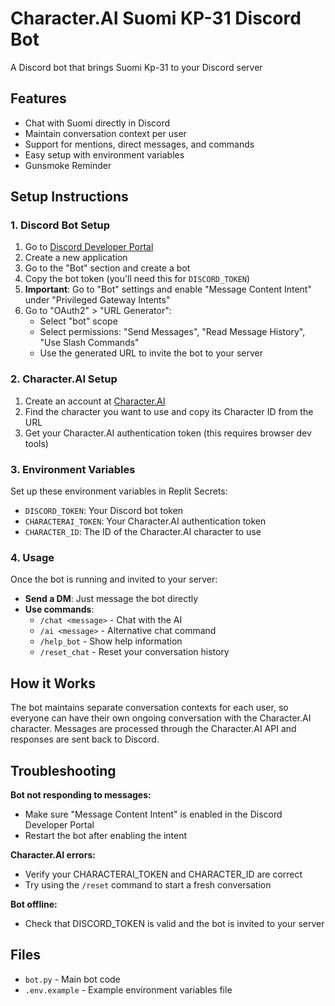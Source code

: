 # Character.AI Suomi KP-31 Discord Bot

A Discord bot that brings Suomi Kp-31 to your Discord server

## Features

- Chat with Suomi directly in Discord
- Maintain conversation context per user
- Support for mentions, direct messages, and commands
- Easy setup with environment variables
- Gunsmoke Reminder

## Setup Instructions

### 1. Discord Bot Setup

1. Go to [Discord Developer Portal](https://discord.com/developers/applications)
2. Create a new application
3. Go to the "Bot" section and create a bot
4. Copy the bot token (you'll need this for `DISCORD_TOKEN`)
5. **Important**: Go to "Bot" settings and enable "Message Content Intent" under "Privileged Gateway Intents"
6. Go to "OAuth2" > "URL Generator":
   - Select "bot" scope
   - Select permissions: "Send Messages", "Read Message History", "Use Slash Commands"
   - Use the generated URL to invite the bot to your server

### 2. Character.AI Setup

1. Create an account at [Character.AI](https://character.ai/)
2. Find the character you want to use and copy its Character ID from the URL
3. Get your Character.AI authentication token (this requires browser dev tools)

### 3. Environment Variables

Set up these environment variables in Replit Secrets:
- `DISCORD_TOKEN`: Your Discord bot token
- `CHARACTERAI_TOKEN`: Your Character.AI authentication token  
- `CHARACTER_ID`: The ID of the Character.AI character to use

### 4. Usage

Once the bot is running and invited to your server:

- **Send a DM**: Just message the bot directly
- **Use commands**:
  - `/chat <message>` - Chat with the AI
  - `/ai <message>` - Alternative chat command
  - `/help_bot` - Show help information
  - `/reset_chat` - Reset your conversation history

## How it Works

The bot maintains separate conversation contexts for each user, so everyone can have their own ongoing conversation with the Character.AI character. Messages are processed through the Character.AI API and responses are sent back to Discord.

## Troubleshooting

**Bot not responding to messages:**
- Make sure "Message Content Intent" is enabled in the Discord Developer Portal
- Restart the bot after enabling the intent

**Character.AI errors:**
- Verify your CHARACTERAI_TOKEN and CHARACTER_ID are correct
- Try using the `/reset` command to start a fresh conversation

**Bot offline:**
- Check that DISCORD_TOKEN is valid and the bot is invited to your server

## Files

- `bot.py` - Main bot code
- `.env.example` - Example environment variables file
